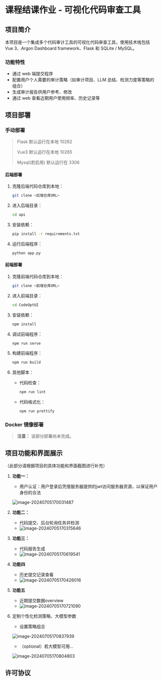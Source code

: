 # 课程结课作业 - 可视化代码审查工具

## 项目简介

本项目是一个集成多个代码审计工具的可视化代码审查工具，使用技术栈包括 Vue 3、Argon Dashboard framework、Flask 和 SQLite / MySQL。



### 功能特性

- 通过 web 端提交程序
- 配置用户个人需要的审计策略（如审计项目、LLM 总结、检测力度等策略的组合）
- 生成审计报告供用户参考、修改
- 通过 web 查看近期用户使用频率、历史记录等



## 项目部署

### 手动部署

>Flask 默认运行在本地 10262 
>
>Vue3 默认运行在本地 10265
>
>Mysql(若启用) 默认运行在 3306

#### 后端部署

1. 克隆后端代码仓库到本地：
    ```bash
    git clone <后端仓库URL>
    ```

2. 进入后端目录：
    ```bash
    cd api
    ```

3. 安装依赖：
    ```bash
    pip install -r requirements.txt
    ```

4. 运行后端程序：
    ```bash
    python app.py
    ```

#### 前端部署

1. 克隆前端代码仓库到本地：
    ```bash
    git clone <前端仓库URL>
    ```

2. 进入前端目录：
    ```bash
    cd CodeOptUI
    ```

3. 安装依赖：
    ```bash
    npm install
    ```

4. 调试前端程序：
    ```bash
    npm run serve
    ```

5. 构建前端程序：
    ```bash
    npm run build
    ```

6. 其他脚本：
    - 代码检查：
        ```bash
        npm run lint
        ```
    - 代码格式化：
        ```bash
        npm run prettify
        ```

### Docker 镜像部署

> **注意：** 该部分部署尚未完成。

## 项目功能和界面展示

（此部分请根据项目的具体功能和界面截图进行补充）

1. **功能一：**

    - 用户认证：用户登录后凭借服务器提供的jwt访问服务器资源，以保证用户身份的合法

    ![image-20240705170031487](/img/image-20240705170031487.png)

2. **功能二：**
    - 代码提交、后台轮询任务并检测
    - ![image-20240705170315646](/img/image-20240705170315646.png)

3. **功能三：**

    - 代码报告生成
    - ![image-20240705170619541](/img/image-20240705170619541.png)

4. **功能四**

    - 历史提交记录查看
    - ![image-20240705170426016](/img/image-20240705170426016.png)

5. **功能五**

    - 近期提交数据overview
    - ![image-20240705170721090](/img/image-20240705170721090.png)

6. 定制个性化检测策略、大模型参数

    - 设置策略组合

    ![image-20240705170837939](/img/image-20240705170837939.png)

    - （optional）若大模型可用...

    ![image-20240705170804803](/img/image-20240705170804803.png)

    

## 许可协议

